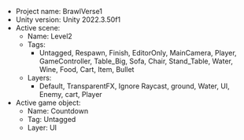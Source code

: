 <!-- UNITY CODE ASSIST INSTRUCTIONS START -->
- Project name: BrawlVerse1
- Unity version: Unity 2022.3.50f1
- Active scene:
  - Name: Level2
  - Tags:
    - Untagged, Respawn, Finish, EditorOnly, MainCamera, Player, GameController, Table_Big, Sofa, Chair, Stand_Table, Water, Wine, Food, Cart, Item, Bullet
  - Layers:
    - Default, TransparentFX, Ignore Raycast, ground, Water, UI, Enemy, cart, Player
- Active game object:
  - Name: Countdown
  - Tag: Untagged
  - Layer: UI
<!-- UNITY CODE ASSIST INSTRUCTIONS END -->